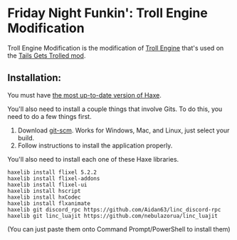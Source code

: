 # Friday Night Funkin': Troll Engine Modification

Troll Engine Modification is the modification of [Troll Engine](https://github.com/riconuts/troll-engine) that's used on the [Tails Gets Trolled mod](https://gamebanana.com/mods/320596).

## Installation:
You must have [the most up-to-date version of Haxe](https://haxe.org/download/).

You'll also need to install a couple things that involve Gits. To do this, you need to do a few things first.
1. Download [git-scm](https://git-scm.com/downloads). Works for Windows, Mac, and Linux, just select your build.
2. Follow instructions to install the application properly.

You'll also need to install each one of these Haxe libraries.

```
haxelib install flixel 5.2.2
haxelib install flixel-addons
haxelib install flixel-ui
haxelib install hscript
haxelib install hxCodec
haxelib install flxanimate
haxelib git discord_rpc https://github.com/Aidan63/linc_discord-rpc
haxelib git linc_luajit https://github.com/nebulazorua/linc_luajit
```
(You can just paste them onto Command Prompt/PowerShell to install them)
